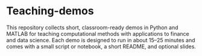 # Teaching-demos
This repository collects short, classroom-ready demos in Python and MATLAB for teaching computational methods with applications to finance and data science. Each demo is designed to run in about 15–25 minutes and comes with a small script or notebook, a short README, and optional slides.  
